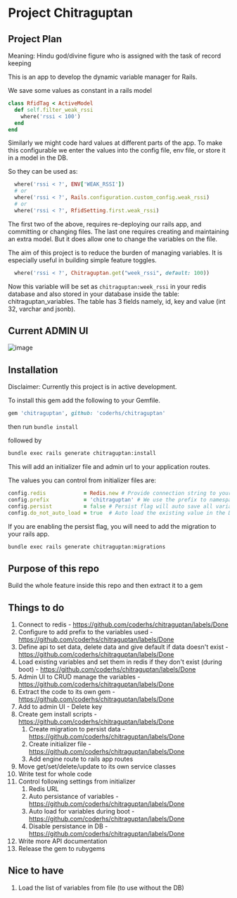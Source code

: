 # Project Chitraguptan

## Project Plan

Meaning: Hindu god/divine figure who is assigned with the task of record keeping

This is an app to develop the dynamic variable manager for Rails.

We save some values as constant in a rails model

``` rb
class RfidTag < ActiveModel
  def self.filter_weak_rssi
    where('rssi < 100')
  end
end
```

Similarly we might code hard values at different parts of the app. To make this
configurable we enter the values into the config file, env file, or store it in
a model in the DB.

So they can be used as:

```rb
  where('rssi < ?', ENV['WEAK_RSSI'])
  # or
  where('rssi < ?', Rails.configuration.custom_config.weak_rssi)
  # or
  where('rssi < ?', RfidSetting.first.weak_rssi)
```

The first two of the above, requires re-deploying our rails app, and committing or changing files.
The last one requires creating and maintaining an extra model. But it does allow
one to change the variables on the file.

The aim of this project is to reduce the burden of managing variables. It is especially useful in building simple feature toggles.

```rb
  where('rssi < ?', Chitraguptan.get("week_rssi", default: 100))
```

Now this variable will be set as `chitraguptan:week_rssi` in your redis database and also
stored in your database inside the table: chitraguptan_variables. The table has 3 fields namely, id, key and value (int 32, varchar and jsonb). 

## Current ADMIN UI

![image](https://user-images.githubusercontent.com/979321/180947183-cc861cb1-c38e-4179-86dc-35079e1145d8.png)

## Installation

Disclaimer: Currently this project is in active development.

To install this gem add the following to your Gemfile.

```rb
gem 'chitraguptan', github: 'coderhs/chitraguptan'
```

then run `bundle install`

followed by

```sh
bundle exec rails generate chitraguptan:install
```

This will add an initializer file and admin url to your application routes.

The values you can control from initializer files are:
```rb
config.redis            = Redis.new # Provide connection string to your local or remote redis host
config.prefix           = 'chitraguptan' # We use the prefix to namespace the variables inserted and managed by the gem.
config.persist          = false # Persist flag will auto save all variables to your database, thus safeguarding it from a redis restart or crash
config.do_not_auto_load = true  # Auto load the existing value in the DB to redis on boot
```

If you are enabling the persist flag, you will need to add the migration to your rails app.

```sh
bundle exec rails generate chitraguptan:migrations
```

## Purpose of this repo

Build the whole feature inside this repo and then extract it to a gem

## Things to do

1. Connect to redis - https://github.com/coderhs/chitraguptan/labels/Done
2. Configure to add prefix to the variables used - https://github.com/coderhs/chitraguptan/labels/Done
3. Define api to set data, delete data and give default if data doesn't exist - https://github.com/coderhs/chitraguptan/labels/Done
4. Load existing variables and set them in redis if they don't exist (during boot) - https://github.com/coderhs/chitraguptan/labels/Done
5. Admin UI to CRUD manage the variables - https://github.com/coderhs/chitraguptan/labels/Done
6. Extract the code to its own gem - https://github.com/coderhs/chitraguptan/labels/Done
7. Add to admin UI - Delete key
8. Create gem install scripts - https://github.com/coderhs/chitraguptan/labels/Done
   1. Create migration to persist data - https://github.com/coderhs/chitraguptan/labels/Done
   2. Create initializer file -  https://github.com/coderhs/chitraguptan/labels/Done
   3. Add engine route to rails app routes
9. Move get/set/delete/update to its own service classes
10. Write test for whole code
11. Control following settings from initializer
     1. Redis URL
     2. Auto persistance of variables - https://github.com/coderhs/chitraguptan/labels/Done
     3. Auto load for variables during boot - https://github.com/coderhs/chitraguptan/labels/Done
     4. Disable persistance in DB - https://github.com/coderhs/chitraguptan/labels/Done
12. Write more API documentation
13. Release the gem to rubygems

## Nice to have

1. Load the list of variables from file (to use without the DB)
